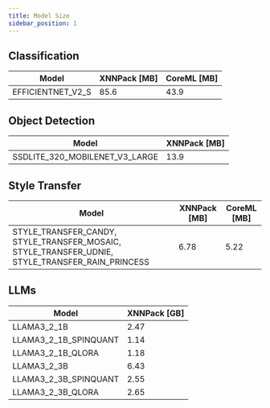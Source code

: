 ```yaml
---
title: Model Size
sidebar_position: 1
---
```


## Classification

| Model             | XNNPack [MB] | CoreML [MB] |
| ----------------- | ------------ | ----------- |
| EFFICIENTNET_V2_S | 85.6         | 43.9        |

## Object Detection

| Model                          | XNNPack [MB] |
| ------------------------------ | ------------ |
| SSDLITE_320_MOBILENET_V3_LARGE | 13.9         |

## Style Transfer

| Model                                                                                           | XNNPack [MB] | CoreML [MB] |
| ----------------------------------------------------------------------------------------------- | ------------ | ----------- |
| STYLE_TRANSFER_CANDY, STYLE_TRANSFER_MOSAIC, STYLE_TRANSFER_UDNIE, STYLE_TRANSFER_RAIN_PRINCESS | 6.78         | 5.22        |

## LLMs

| Model                 | XNNPack [GB] |
| --------------------- | ------------ |
| LLAMA3_2_1B           | 2.47         |
| LLAMA3_2_1B_SPINQUANT | 1.14         |
| LLAMA3_2_1B_QLORA     | 1.18         |
| LLAMA3_2_3B           | 6.43         |
| LLAMA3_2_3B_SPINQUANT | 2.55         |
| LLAMA3_2_3B_QLORA     | 2.65         |
